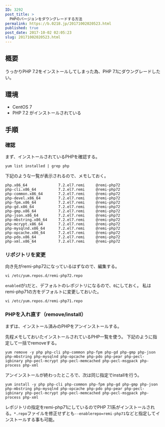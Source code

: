```yaml
---
ID: 3292
post_title: >
  PHPのバージョンをダウングレードする方法
permalink: https://b.0218.jp/20171002020523.html
published: true
post_date: 2017-10-02 02:05:23
slug: 20171002020523.html
---
```

<h2>概要</h2>

うっかりPHP 7.2をインストールしてしまった為、PHP 7.1にダウングレードしたい。

<h2>環境</h2>

<ul>
<li>CentOS 7</li>
<li>PHP 7.2 がインストールされている</li>
</ul>

<h2>手順</h2>

<h3>確認</h3>

まず、インストールされているPHPを確認する。

<pre><code>yum list installed | grep php
</code></pre>

下記のような一覧が表示されるので、メモしておく。

<pre><code>php.x86_64              7.2.el7.remi     @remi-php72
php-cli.x86_64          7.2.el7.remi     @remi-php72
php-common.x86_64       7.2.el7.remi     @remi-php72
php-devel.x86_64        7.2.el7.remi     @remi-php72
php-fpm.x86_64          7.2.el7.remi     @remi-php72
php-gd.x86_64           7.2.el7.remi     @remi-php72
php-gmp.x86_64          7.2.el7.remi     @remi-php72
php-json.x86_64         7.2.el7.remi     @remi-php72
php-mbstring.x86_64     7.2.el7.remi     @remi-php72
php-mcrypt.x86_64       7.2.el7.remi     @remi-php72
php-mysqlnd.x86_64      7.2.el7.remi     @remi-php72
php-opcache.x86_64      7.2.el7.remi     @remi-php72
php-pdo.x86_64          7.2.el7.remi     @remi-php72
php-xml.x86_64          7.2.el7.remi     @remi-php72
</code></pre>

<h3>リポジトリを変更</h3>

向き先がremi-php72になっているはずなので、編集する。

<pre><code>vi /etc/yum.repos.d/remi-php72.repo
</code></pre>

<code>enabled</code>が<code>1</code>だと、デフォルトのレポジトリになるので、<code>0</code>にしておく。
私はremi-php71の方をデフォルトに変更しておいた。

<pre><code>vi /etc/yum.repos.d/remi-php71.repo
</code></pre>

<h3>PHPを入れ直す（remove/install）</h3>

まずは、インストール済みのPHPをアンインストールする。

先程メモしておいたインストールされているPHP一覧を使う。
下記のように指定して一括でremoveする。

<pre><code>yum remove -y php php-cli php-common php-fpm php-gd php-gmp php-json php-mbstring php-mysqlnd php-opcache php-pdo php-pear php-pecl-igbinary php-pecl-mcrypt php-pecl-memcached php-pecl-msgpack php-process php-xml
</code></pre>

アンインストールが終わったところで、次は同じ指定でinstallを行う。

<pre><code>yum install -y php php-cli php-common php-fpm php-gd php-gmp php-json php-mbstring php-mysqlnd php-opcache php-pdo php-pear php-pecl-igbinary php-pecl-mcrypt php-pecl-memcached php-pecl-msgpack php-process php-xml
</code></pre>

レポジトリの指定をremi-php71にしているのでPHP 7.1系がインストールされる。<code>*.repo</code>ファイルを修正せずとも<code>--enablerepo=remi-php71</code>などと指定してインストールする事も可能。